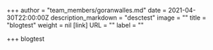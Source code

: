 +++
author = "team_members/goranwalles.md"
date = 2021-04-30T22:00:00Z
description_markdown = "desctest"
image = ""
title = "blogtest"
weight = nil
[link]
URL = ""
label = ""

+++
blogtest